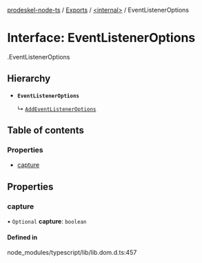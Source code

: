 [prodeskel-node-ts](../README.md) / [Exports](../modules.md) / [<internal\>](../modules/internal_.md) / EventListenerOptions

# Interface: EventListenerOptions

[<internal>](../modules/internal_.md).EventListenerOptions

## Hierarchy

- **`EventListenerOptions`**

  ↳ [`AddEventListenerOptions`](internal_.AddEventListenerOptions.md)

## Table of contents

### Properties

- [capture](internal_.EventListenerOptions.md#capture)

## Properties

### capture

• `Optional` **capture**: `boolean`

#### Defined in

node_modules/typescript/lib/lib.dom.d.ts:457
